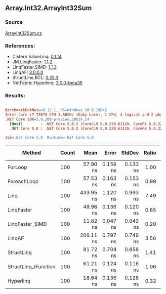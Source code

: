﻿## Array.Int32.ArrayInt32Sum

### Source
[ArrayInt32Sum.cs](../LinqBenchmarks/Array/Int32/ArrayInt32Sum.cs)

### References:
- Cistern.ValueLinq: [0.1.14](https://www.nuget.org/packages/Cistern.ValueLinq/0.1.14)
- JM.LinqFaster: [1.1.2](https://www.nuget.org/packages/JM.LinqFaster/1.1.2)
- LinqFaster.SIMD: [1.1.2](https://www.nuget.org/packages/LinqFaster.SIMD/1.0.3)
- LinqAF: [3.0.0.0](https://www.nuget.org/packages/LinqAF/3.0.0.0)
- StructLinq.BCL: [0.25.3](https://www.nuget.org/packages/StructLinq.BCL/0.25.3)
- NetFabric.Hyperlinq: [3.0.0-beta35](https://www.nuget.org/packages/NetFabric.Hyperlinq/3.0.0-beta35)

### Results:
``` ini

BenchmarkDotNet=v0.12.1, OS=Windows 10.0.19042
Intel Core i7-7567U CPU 3.50GHz (Kaby Lake), 1 CPU, 4 logical and 2 physical cores
.NET Core SDK=5.0.200-preview.20614.14
  [Host]        : .NET Core 5.0.2 (CoreCLR 5.0.220.61120, CoreFX 5.0.220.61120), X64 RyuJIT
  .NET Core 5.0 : .NET Core 5.0.2 (CoreCLR 5.0.220.61120, CoreFX 5.0.220.61120), X64 RyuJIT

Job=.NET Core 5.0  Runtime=.NET Core 5.0  

```
|               Method | Count |      Mean |    Error |   StdDev | Ratio | RatioSD |  Gen 0 | Gen 1 | Gen 2 | Allocated |
|--------------------- |------ |----------:|---------:|---------:|------:|--------:|-------:|------:|------:|----------:|
|              ForLoop |   100 |  57.90 ns | 0.159 ns | 0.133 ns |  1.00 |    0.00 |      - |     - |     - |         - |
|          ForeachLoop |   100 |  57.53 ns | 0.163 ns | 0.153 ns |  0.99 |    0.00 |      - |     - |     - |         - |
|                 Linq |   100 | 433.95 ns | 1.120 ns | 0.993 ns |  7.49 |    0.03 | 0.0153 |     - |     - |      32 B |
|           LinqFaster |   100 |  48.96 ns | 0.136 ns | 0.120 ns |  0.85 |    0.00 |      - |     - |     - |         - |
|      LinqFaster_SIMD |   100 |  11.82 ns | 0.047 ns | 0.042 ns |  0.20 |    0.00 |      - |     - |     - |         - |
|               LinqAF |   100 | 206.11 ns | 0.797 ns | 0.746 ns |  3.56 |    0.02 |      - |     - |     - |         - |
|           StructLinq |   100 |  81.72 ns | 0.704 ns | 0.658 ns |  1.41 |    0.01 | 0.0153 |     - |     - |      32 B |
| StructLinq_IFunction |   100 |  61.21 ns | 0.124 ns | 0.116 ns |  1.06 |    0.00 |      - |     - |     - |         - |
|            Hyperlinq |   100 |  18.64 ns | 0.136 ns | 0.128 ns |  0.32 |    0.00 |      - |     - |     - |         - |
